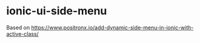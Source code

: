 # ionic-ui-side-menu

Based on https://www.positronx.io/add-dynamic-side-menu-in-ionic-with-active-class/